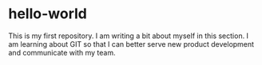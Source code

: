 # hello-world
This is my first repository. 
I am writing a bit about myself in this section. I am learning about GIT so that I can better serve new product development and communicate with my team. 
